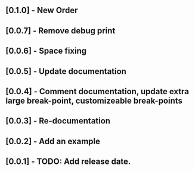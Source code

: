 ## [0.1.0] - New Order

## [0.0.7] - Remove debug print

## [0.0.6] - Space fixing

## [0.0.5] - Update documentation

## [0.0.4] - Comment documentation, update extra large break-point, customizeable break-points

## [0.0.3] - Re-documentation

## [0.0.2] - Add an example

## [0.0.1] - TODO: Add release date.
